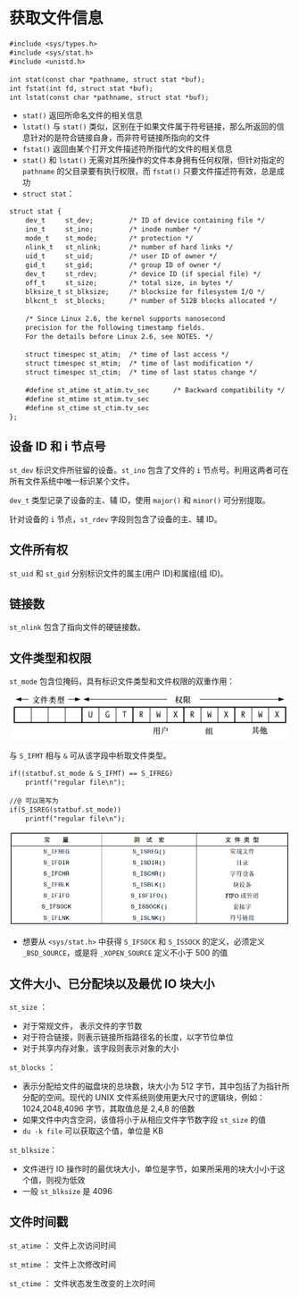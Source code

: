 # 获取文件信息

```
#include <sys/types.h>
#include <sys/stat.h>
#include <unistd.h>

int stat(const char *pathname, struct stat *buf);
int fstat(int fd, struct stat *buf);
int lstat(const char *pathname, struct stat *buf);
```

- `stat()` 返回所命名文件的相关信息
- `lstat()` 与 `stat()` 类似，区别在于如果文件属于符号链接，那么所返回的信息针对的是符合链接自身，而非符号链接所指向的文件
- `fstat()` 返回由某个打开文件描述符所指代的文件的相关信息
- `stat()` 和 `lstat()` 无需对其所操作的文件本身拥有任何权限，但针对指定的 `pathname` 的父目录要有执行权限，而 `fstat()` 只要文件描述符有效，总是成功
- `struct stat`：

```
struct stat {
    dev_t     st_dev;         /* ID of device containing file */
    ino_t     st_ino;         /* inode number */
    mode_t    st_mode;        /* protection */
    nlink_t   st_nlink;       /* number of hard links */
    uid_t     st_uid;         /* user ID of owner */
    gid_t     st_gid;         /* group ID of owner */
    dev_t     st_rdev;        /* device ID (if special file) */
    off_t     st_size;        /* total size, in bytes */
    blksize_t st_blksize;     /* blocksize for filesystem I/O */
    blkcnt_t  st_blocks;      /* number of 512B blocks allocated */

    /* Since Linux 2.6, the kernel supports nanosecond
    precision for the following timestamp fields.
    For the details before Linux 2.6, see NOTES. */

    struct timespec st_atim;  /* time of last access */
    struct timespec st_mtim;  /* time of last modification */
    struct timespec st_ctim;  /* time of last status change */

    #define st_atime st_atim.tv_sec      /* Backward compatibility */
    #define st_mtime st_mtim.tv_sec
    #define st_ctime st_ctim.tv_sec
};
```

## 设备 ID 和 i 节点号

`st_dev` 标识文件所驻留的设备。`st_ino` 包含了文件的 `i` 节点号。利用这两者可在所有文件系统中唯一标识某个文件。

`dev_t` 类型记录了设备的主、辅 ID，使用 `major()` 和 `minor()` 可分别提取。

针对设备的 `i` 节点，`st_rdev` 字段则包含了设备的主、辅 ID。

## 文件所有权

`st_uid` 和 `st_gid` 分别标识文件的属主(用户 ID)和属组(组 ID)。

## 链接数

`st_nlink` 包含了指向文件的硬链接数。

## 文件类型和权限

`st_mode` 包含位掩码，具有标识文件类型和文件权限的双重作用：

![](./img/st_mode.png)

与 `S_IFMT`  相与 `&` 可从该字段中析取文件类型。

```
if((statbuf.st_mode & S_IFMT) == S_IFREG)
	printf("regular file\n");

//@ 可以简写为
if(S_ISREG(statbuf.st_mode))
	printf("regular file\n");
```

![](./img/file_type.png)

- 想要从 `<sys/stat.h>` 中获得 `S_IFSOCK` 和  `S_ISSOCK` 的定义，必须定义 `_BSD_SOURCE`，或是将 `_XOPEN_SOURCE` 定义不小于 500 的值

## 文件大小、已分配块以及最优 IO 块大小

`st_size` ：

- 对于常规文件， 表示文件的字节数
- 对于符合链接，则表示链接所指路径名的长度，以字节位单位
- 对于共享内存对象，该字段则表示对象的大小

`st_blocks` ：

- 表示分配给文件的磁盘块的总块数，块大小为 512 字节，其中包括了为指针所分配的空间。现代的 UNIX 文件系统则使用更大尺寸的逻辑块，例如：1024,2048,4096 字节，其取值总是 2,4,8 的倍数
- 如果文件中内含空洞，该值将小于从相应文件字节数字段 `st_size` 的值
- `du -k file` 可以获取这个值，单位是 KB

`st_blksize`：

- 文件进行 IO 操作时的最优块大小，单位是字节，如果所采用的块大小小于这个值，则视为低效
- 一般 `st_blksize` 是 4096

## 文件时间戳

`st_atime` ： 文件上次访问时间

`st_mtime` ： 文件上次修改时间

`st_ctime` ： 文件状态发生改变的上次时间





















